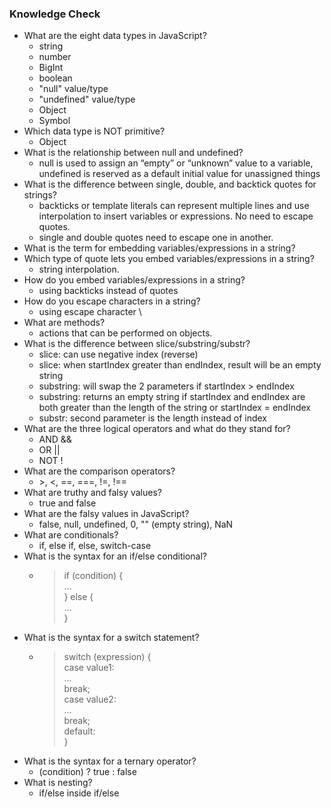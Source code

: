 ### Knowledge Check
- What are the eight data types in JavaScript?
  - string
  - number
  - BigInt
  - boolean
  - "null" value/type
  - "undefined" value/type
  - Object
  - Symbol
- Which data type is NOT primitive?
  - Object
- What is the relationship between null and undefined?
  - null is used to assign an “empty” or “unknown” value to a variable, undefined is reserved as a default initial value for unassigned things
- What is the difference between single, double, and backtick quotes for strings?
  - backticks or template literals can represent multiple lines and use interpolation to insert variables or expressions. No need to escape quotes.
  - single and double quotes need to escape one in another.
- What is the term for embedding variables/expressions in a string?
- Which type of quote lets you embed variables/expressions in a string?
  - string interpolation.
- How do you embed variables/expressions in a string?
  - using backticks instead of quotes
- How do you escape characters in a string?
  - using escape character \
- What are methods?
  - actions that can be performed on objects.
- What is the difference between slice/substring/substr?
  - slice: can use negative index (reverse)
  - slice:  when startIndex greater than endIndex, result will be an empty string
  - substring: will swap the 2 parameters if startIndex > endIndex
  - substring: returns an empty string if startIndex and endIndex are both greater than the length of the string or startIndex = endIndex
  - substr: second parameter is the length instead of index
- What are the three logical operators and what do they stand for?
  - AND &&
  - OR ||
  - NOT !
- What are the comparison operators?
  - \>, <, ==, ===, !=, !==
- What are truthy and falsy values?
  - true and false
- What are the falsy values in JavaScript?
  - false, null, undefined, 0, "" (empty string), NaN 
- What are conditionals?
  - if, else if, else, switch-case
- What is the syntax for an if/else conditional?
  - > if (condition) {  
    >     ...  
    > } else {  
    >     ...  
    > }
- What is the syntax for a switch statement?
  - > switch (expression) {  
    > case value1:  
    >   ...  
    >   break;  
    > case value2:  
    >   ...  
    >   break;  
    > default:  
    > }
- What is the syntax for a ternary operator?
  - (condition) ? true : false
- What is nesting?
  - if/else inside if/else